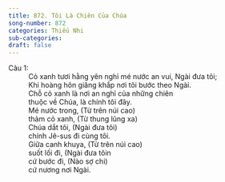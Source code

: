 ```yaml
---
title: 872. Tôi Là Chiên Của Chúa
song-number: 872
categories: Thiếu Nhi
sub-categories: 
draft: false
---
```

<dl><dt>Câu 1:</dt><dd data-verse="1">Cỏ xanh tươi hằng yên nghỉ mé nước an vui, Ngài đưa tôi; <br/>Khi hoàng hôn giăng khắp nơi tôi bước theo Ngài. <br/>Chỗ cỏ xanh là nơi an nghỉ của những chiên <br/>thuộc về Chúa, là chính tôi đây. <br/>Mé nước trong, (Từ trên núi cao) <br/>thảm cỏ xanh, (Từ thung lũng xa) <br/>Chúa dắt tôi, (Ngài đưa tôi) <br/>chính Jê-sus đi cùng tôi. <br/>Giữa canh khuya, (Từ trên núi cao) <br/>suốt lối đi, (Ngài đưa tôin <br/>cứ bước đi, (Nào sợ chi) <br/>cứ nương nơi Ngài. </dd></dl>
